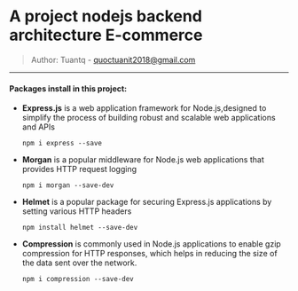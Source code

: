 # A project nodejs backend architecture E-commerce

> Author: Tuantq - quoctuanit2018@gmail.com
---

#### Packages install in this project:
- **Express.js** is a web application framework for Node.js,designed to simplify the process of building robust and scalable web applications and APIs
    ```
    npm i express --save
    ```
- **Morgan** is a popular middleware for Node.js web applications that provides HTTP request logging
    ```
    npm i morgan --save-dev
    ```
- **Helmet** is a popular package for securing Express.js applications by setting various HTTP headers
    ```
    npm install helmet --save-dev
    ```
- **Compression** is commonly used in Node.js applications to enable gzip compression for HTTP responses, which helps in reducing the size of the data sent over the network.
    ```
    npm i compression --save-dev
    ```